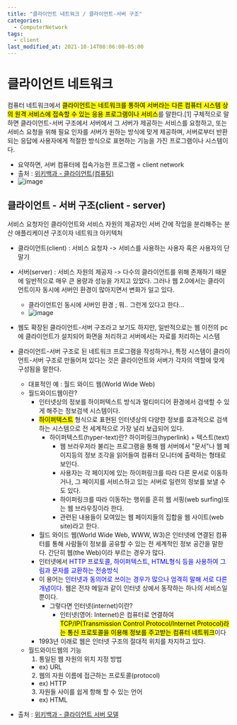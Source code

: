 ```yaml
---
title: "클라이언트 네트워크 / 클라이언트-서버 구조"
categories:
  - ComputerNetwork
tags:
  - client
last_modified_at: 2021-10-14T08:06:00-05:00
---
```



# 클라이언트 네트워크
컴퓨터 네트워크에서 <mark>클라이언트는 네트워크를 통하여 서버라는 다른 컴퓨터 시스템 상의 원격 서비스에 접속할 수 있는 응용 프로그램이나 서비스</mark>를 말한다.[1] 구체적으로 말하면 클라이언트-서버 구조에서 서버에서 그 서버가 제공하는 서비스를 요청하고, 또는 서비스 요청을 위해 필요 인자를 서버가 원하는 방식에 맞게 제공하며, 서버로부터 반환되는 응답에 사용자에게 적절한 방식으로 표현하는 기능을 가진 프로그램이나 시스템이다.
- 요약하면, 서버 컴퓨터에 접속가능한 프로그램 = client network
- 출처 : [위키백과 - 클라이언트(컴퓨팅)](https://ko.wikipedia.org/wiki/%ED%81%B4%EB%9D%BC%EC%9D%B4%EC%96%B8%ED%8A%B8](%EC%BB%B4%ED%93%A8%ED%8C%85))
- ![image](https://user-images.githubusercontent.com/69496570/139232764-18a88973-08c5-4898-913c-fd116f2efa17.png)

## 클라이언트 - 서버 구조(client - server)
서비스 요청자인 클라이언트와 서비스 자원의 제공자인 서버 간에 작업을 분리해주는 분산 애플리케이션 구조이자 네트워크 아키텍처
- 클라이언트(client) : 서비스 요청자 ->  서비스를 사용하는 사용자 혹은 사용자의 단말기
- 서버(server) : 서비스 자원의 제공자 ->  다수의 클라이언트를 위해 존재하기 때문에 일반적으로 매우 큰 용량과 성능을 가지고 있었다. 그러나 웹 2.0에서는 클라이언트이자 동시에 서버인 환경이 많아지면서 변화가 일고 있다.
  - 클라이언트인 동시에 서버인 환경 ; 뭐.. 그런게 있다고 한다...
  - ![image](https://user-images.githubusercontent.com/69496570/139234024-7ab46f8c-653b-4a15-8c04-05371c854bab.png)
- 웹도 확장된 클라이언트-서버 구조라고 보기도 하지만, 일반적으로는 웹 이전의 pc에 클라이언트가 설치되어 화면을 처리하고 서버에서는 자료를 처리하는 시스템
- 클라이언트-서버 구조로 된 네트워크 프로그램을 작성하거나, 특정 시스템이 클라이언트-서버 구조로 만들어져 있다는 것은 클라이언트와 서버가 각자의 역할에 맞게 구성됨을 말한다. 
  - 대표적인 예 : 월드 와이드 웹(World Wide Web)
  - 월드와이드웹이란?
    - 인터넷상의 정보를 하이퍼텍스트 방식과 멀티미디어 환경에서 검색할 수 있게 해주는 정보검색 시스템이다. 
    - <mark>하이퍼텍스트</mark> 형식으로 표현된 인터넷상의 다양한 정보를 효과적으로 검색하는 시스템으로 전 세계적으로 가장 널리 보급되어 있다.
      - 하이퍼텍스트(hyper-text)란? 하이퍼링크(hyperlink) + 텍스트(text)
        - 웹 브라우저라 불리는 프로그램을 통해 웹 서버에서 "문서"나 웹 페이지등의 정보 조각을 읽어들여 컴퓨터 모니터에 출력하는 형태로 보인다.
        - 사용자는 각 페이지에 있는 하이퍼링크를 따라 다른 문서로 이동하거나, 그 페이지를 서비스하고 있는 서버로 일련의 정보를 보낼 수도 있다. 
        - 하이퍼링크를 따라 이동하는 행위를 흔히 웹 서핑(web surfing)또는 웹 브라우징이라 한다. 
        - 관련된 내용들이 모여있는 웹 페이지들의 집합을 웹 사이트(web site)라고 한다.
    - 월드 와이드 웹(World Wide Web, WWW, W3)은 인터넷에 연결된 컴퓨터를 통해 사람들이 정보를 공유할 수 있는 전 세계적인 정보 공간을 말한다. 간단히 웹(the Web)이라 부르는 경우가 많다. 
    - 인터넷에서 <span style="color:blue">HTTP 프로토콜, 하이퍼텍스트, HTML형식 등을 사용하여 그림과 문자를 교환하는 전송방식</span>
    - 이 용어는 <span style="color:blue">인터넷과 동의어로 쓰이는 경우가 많으나 엄격히 말해 서로 다른 개념이다.</span> 웹은 전자 메일과 같이 인터넷 상에서 동작하는 하나의 서비스일 뿐이다.
      - 그렇다면 인터넷(internet)이란?
        - 인터넷(영어: Internet)은 컴퓨터로 연결하여 <mark>TCP/IP(Transmission Control Protocol/Internet Protocol)라는 통신 프로토콜을 이용해 정보를 주고받는 컴퓨터 네트워크</mark>이다
    - 1993년 이래로 웹은 인터넷 구조의 절대적 위치를 차지하고 있다.
  - 월드와이드웹의 기능
    1. 통일된 웹 자원의 위치 지정 방법 
      - ex) URL
    2. 웹의 자원 이름에 접근하는 프로토콜(protocol) 
      - ex) HTTP
    3. 자원들 사이를 쉽게 항해 할 수 있는 언어 
      - ex) HTML

- 출처 : [위키백과 - 클라이언트 서버 모델 ](https://ko.wikipedia.org/wiki/%ED%81%B4%EB%9D%BC%EC%9D%B4%EC%96%B8%ED%8A%B8_%EC%84%9C%EB%B2%84_%EB%AA%A8%EB%8D%B8)

